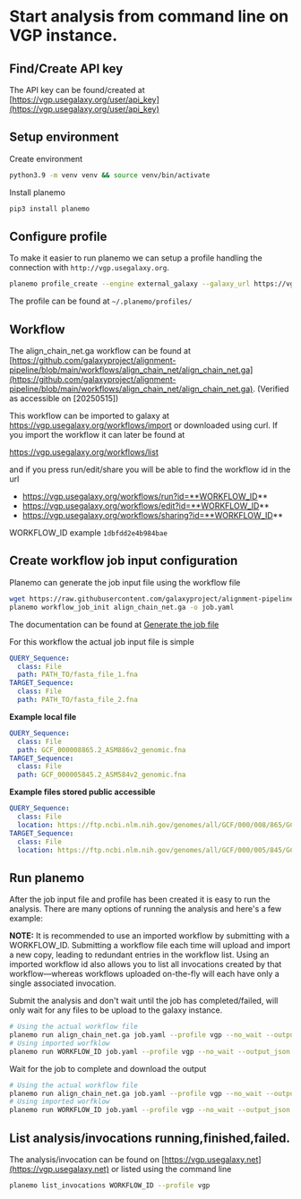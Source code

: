 # Start analysis from command line on VGP instance.

## Find/Create API key

The API key can be found/created at [https://vgp.usegalaxy.org/user/api_key](https://vgp.usegalaxy.org/user/api_key)

## Setup environment

Create environment
```bash
python3.9 -m venv venv && source venv/bin/activate
```

Install planemo
```bash
pip3 install planemo
```

## Configure profile
To make it easier to run planemo we can setup a profile handling the connection with `http://vgp.usegalaxy.org`.
```bash
planemo profile_create --engine external_galaxy --galaxy_url https://vgp.usegalaxy.org --galaxy_user_key XXXXXXXXXXXXXXXXXXXXXXXXXXXXXX vgp
```

The profile can be found at `~/.planemo/profiles/`

## Workflow

The align_chain_net.ga workflow can be found at [https://github.com/galaxyproject/alignment-pipeline/blob/main/workflows/align_chain_net/align_chain_net.ga](https://github.com/galaxyproject/alignment-pipeline/blob/main/workflows/align_chain_net/align_chain_net.ga). (Verified as accessible on [20250515])

This workflow can be imported to galaxy at https://vgp.usegalaxy.org/workflows/import or downloaded using curl. If you import the workflow it can later be found at  

https://vgp.usegalaxy.org/workflows/list

and if you press run/edit/share you will be able to find the workflow id in the url

- https://vgp.usegalaxy.org/workflows/run?id=**WORKFLOW_ID**
- https://vgp.usegalaxy.org/workflows/edit?id=**WORKFLOW_ID**
- https://vgp.usegalaxy.org/workflows/sharing?id=**WORKFLOW_ID**

WORKFLOW_ID example `1dbfdd2e4b984bae`

## Create workflow job input configuration

Planemo can generate the job input file using the workflow file
```bash
wget https://raw.githubusercontent.com/galaxyproject/alignment-pipeline/refs/heads/main/workflows/align_chain_net/align_chain_net.ga
planemo workflow_job_init align_chain_net.ga -o job.yaml
```

The documentation can be found at [Generate the job file](https://planemo.readthedocs.io/en/latest/running.html#generating-the-job-file)

For this workflow the actual job input file is simple
```yaml
QUERY_Sequence:
  class: File
  path: PATH_TO/fasta_file_1.fna
TARGET_Sequence:
  class: File
  path: PATH_TO/fasta_file_2.fna
```

**Example local file**
```yaml
QUERY_Sequence:
  class: File
  path: GCF_000008865.2_ASM886v2_genomic.fna
TARGET_Sequence:
  class: File
  path: GCF_000005845.2_ASM584v2_genomic.fna
```

**Example files stored public accessible**
```yaml
QUERY_Sequence:
  class: File
  location: https://ftp.ncbi.nlm.nih.gov/genomes/all/GCF/000/008/865/GCF_000008865.2_ASM886v2/GCF_000008865.2_ASM886v2_genomic.fna.gz
TARGET_Sequence:
  class: File
  location: https://ftp.ncbi.nlm.nih.gov/genomes/all/GCF/000/005/845/GCF_000005845.2_ASM584v2/GCF_000005845.2_ASM584v2_genomic.fna.gz
```

## Run planemo
After the job input file and profile has been created it is easy to run the analysis. There are many
options of running the analysis and here's a few example:

**NOTE:** It is recommended to use an imported workflow by submitting with a WORKFLOW_ID. Submitting a workflow file each time will upload and import a new copy, leading to redundant entries in the workflow list. Using an imported workflow id also allows you to list all invocations created by that workflow—whereas workflows uploaded on-the-fly will each have only a single associated invocation.

Submit the analysis and don't wait until the job has completed/failed, will only wait for any files to be upload to the galaxy instance.
```bash
# Using the actual workflow file
planemo run align_chain_net.ga job.yaml --profile vgp --no_wait --output_json task.json --history_name MyAnalysis1
# Using imported worfklow
planemo run WORKFLOW_ID job.yaml --profile vgp --no_wait --output_json task.json --history_name MyAnalysis1
```

Wait for the job to complete and download the output
```bash
# Using the actual workflow file
planemo run align_chain_net.ga job.yaml --profile vgp --no_wait --output_json task.json --download_outputs --output_directory result_data --history_name MyAnalysis1
# Using imported worfklow
planemo run WORKFLOW_ID job.yaml --profile vgp --no_wait --output_json task.json --download_outputs --output_directory result_data --history_name MyAnalysis1
```

## List analysis/invocations running,finished,failed.

The analysis/invocation can be found on [https://vgp.usegalaxy.net](https://vgp.usegalaxy.net) or listed using the command line

```bash
planemo list_invocations WORKFLOW_ID --profile vgp
```


